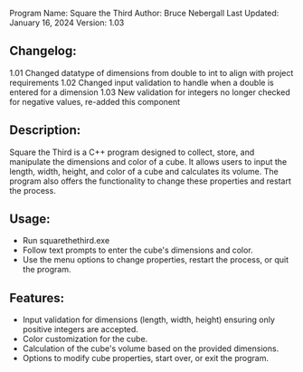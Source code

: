 Program Name: Square the Third
Author: Bruce Nebergall
Last Updated: January 16, 2024
Version: 1.03

Changelog:
------------
1.01 Changed datatype of dimensions from double to int to align with project requirements
1.02 Changed input validation to handle when a double is entered for a dimension
1.03 New validation for integers no longer checked for negative values, re-added this component

Description:
------------
Square the Third is a  C++ program designed to collect, store, and manipulate the dimensions and color of a cube. 
It allows users to input the length, width, height, and color of a cube and calculates its volume. 
The program also offers the functionality to change these properties and restart the process.

Usage:
-----
- Run squarethethird.exe
- Follow text prompts to enter the cube's dimensions and color.
- Use the menu options to change properties, restart the process, or quit the program.

Features:
---------
- Input validation for dimensions (length, width, height) ensuring only positive integers are accepted.
- Color customization for the cube.
- Calculation of the cube's volume based on the provided dimensions.
- Options to modify cube properties, start over, or exit the program.
